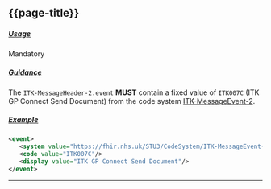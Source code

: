 ## {{page-title}}

<h5><ins>Usage</ins></h5>

<span class="mro-circle mandatory" title="Mandatory"></span> Mandatory


<h5><ins>Guidance</ins></h5>

The `ITK-MessageHeader-2.event` **MUST** contain a fixed value of `ITK007C` (ITK GP Connect Send Document) from the code system [ITK-MessageEvent-2](https://fhir.nhs.uk/STU3/CodeSystem/ITK-MessageEvent-2).


<h5><ins>Example</ins></h5>

```xml
<event>
   <system value="https://fhir.nhs.uk/STU3/CodeSystem/ITK-MessageEvent-2"/>
   <code value="ITK007C"/>
   <display value="ITK GP Connect Send Document"/>
</event>
```
---